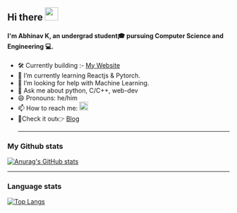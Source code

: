 ## Hi there <img src="https://raw.githubusercontent.com/MartinHeinz/MartinHeinz/master/wave.gif" width="30px">

#### I'm Abhinav K, an undergrad student🎓 pursuing Computer Science and Engineering 💻.


- 🛠 Currently building :- <a href="https://abhinavk001.github.io/portfolio-web/">My Website</a>
- 🌱 I’m currently learning Reactjs & Pytorch.
- 🤔 I’m looking for help with Machine Learning.
- 💬 Ask me about python, C/C++, web-dev
- 😄 Pronouns: he/him
- 📫 How to reach me:  <a href="https://twitter.com/abhinavaires"><img src="https://img.icons8.com/fluent/48/000000/twitter.png" width="20px" alt="foo" title="twitter" /></a>
- 📌Check it out👉 <a href="http://yakshas.herokuapp.com/">Blog</a><hr>

### My Github stats
[![Anurag's GitHub stats](https://github-readme-stats.vercel.app/api?username=abhinavk001&show_icons=true&theme=radical)](https://github.com/anuraghazra/github-readme-stats)<hr>

### Language stats
[![Top Langs](https://github-readme-stats.vercel.app/api/top-langs/?username=abhinavk001&theme=radical)](https://github.com/anuraghazra/github-readme-stats)
